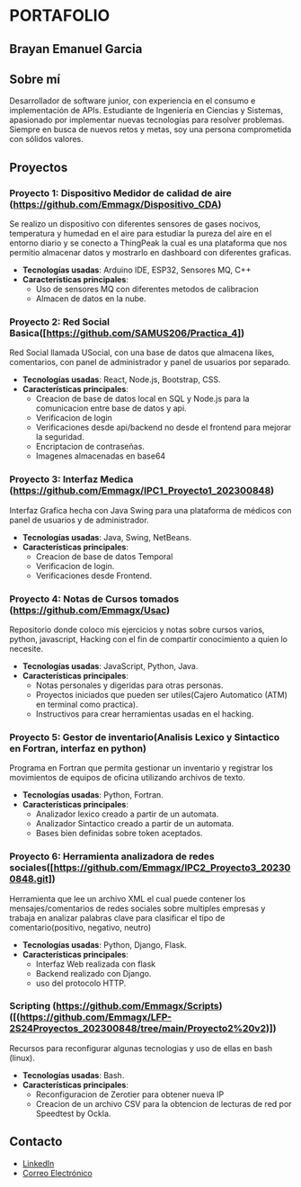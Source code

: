 # PORTAFOLIO
## Brayan Emanuel Garcia
## Sobre mí

Desarrollador de software junior, con experiencia en el consumo e implementación de APIs. Estudiante de Ingeniería en Ciencias y Sistemas, apasionado por implementar nuevas tecnologías para resolver problemas. Siempre en busca de nuevos retos y metas, soy una persona comprometida con sólidos valores.

## Proyectos

### Proyecto 1: Dispositivo Medidor de calidad de aire (https://github.com/Emmagx/Dispositivo_CDA)

Se realizo un dispositivo con diferentes sensores de gases nocivos, temperatura y humedad en el aire para estudiar la pureza del aire en el entorno diario y se conecto a ThingPeak la cual es una plataforma que nos permitio almacenar datos y mostrarlo en dashboard con diferentes graficas.

- **Tecnologías usadas**: Arduino IDE, ESP32, Sensores MQ, C++
- **Características principales**:
  - Uso de sensores MQ con diferentes metodos de calibracion
  - Almacen de datos en la nube.

### Proyecto 2: Red Social Basica([https://github.com/SAMUS206/Practica_4])

Red Social llamada USocial, con una base de datos que almacena likes, comentarios, con panel de administrador y panel de usuarios por separado.

- **Tecnologías usadas**: React, Node.js, Bootstrap, CSS.
- **Características principales**:
  - Creacion de base de datos local en SQL y Node.js para la comunicacion entre base de datos y api.
  - Verificacion de login
  - Verificaciones desde api/backend no desde el frontend para mejorar la seguridad.
  - Encriptacion de contraseñas.
  - Imagenes almacenadas en base64
 
### Proyecto 3: Interfaz Medica (https://github.com/Emmagx/IPC1_Proyecto1_202300848)

Interfaz Grafica hecha con Java Swing para una plataforma de médicos con panel de usuarios y de administrador.

- **Tecnologías usadas**: Java, Swing, NetBeans.
- **Características principales**:
  - Creacion de base de datos Temporal
  - Verificacion de login.
  - Verificaciones desde Frontend.

 
### Proyecto 4: Notas de Cursos tomados (https://github.com/Emmagx/Usac)

Repositorio donde coloco mis ejercicios y notas sobre cursos varios, python, javascript, Hacking con el fin de compartir conocimiento a quien lo necesite.

- **Tecnologías usadas**: JavaScript, Python, Java.
- **Características principales**:
  - Notas personales y digeridas para otras personas.
  - Proyectos iniciados que pueden ser utiles(Cajero Automatico (ATM) en terminal como practica).
  - Instructivos para crear herramientas usadas en el hacking.

### Proyecto 5: Gestor de inventario(Analisis Lexico y Sintactico en Fortran, interfaz en python)
Programa en Fortran que permita gestionar un inventario y registrar los movimientos de equipos de oficina utilizando archivos de texto.

- **Tecnologías usadas**: Python, Fortran.
- **Características principales**:
  - Analizador lexico creado a partir de un automata.
  - Analizador Sintactico creado a partir de un automata.
  - Bases bien definidas sobre token aceptados.

### Proyecto 6: Herramienta analizadora de redes sociales([https://github.com/Emmagx/IPC2_Proyecto3_202300848.git])
Herramienta que lee un archivo XML el cual puede contener los mensajes/comentarios de redes sociales sobre multiples empresas y trabaja en analizar palabras clave para clasificar el tipo de comentario(positivo, negativo, neutro)

- **Tecnologías usadas**: Python, Django, Flask.
- **Características principales**:
  - Interfaz Web realizada con flask
  - Backend realizado con Django.
  - uso del protocolo HTTP.


### Scripting (https://github.com/Emmagx/Scripts)([(https://github.com/Emmagx/LFP-2S24Proyectos_202300848/tree/main/Proyecto2%20v2)])
Recursos para reconfigurar algunas tecnologias y uso de ellas en bash (linux).

- **Tecnologías usadas**: Bash.
- **Características principales**:
  - Reconfiguracion de Zerotier para obtener nueva IP
  - Creacion de un archivo CSV para la obtencion de lecturas de red por Speedtest by Ockla.

## Contacto

- [LinkedIn](https://www.linkedin.com/in/emanuel-garcia-b4ab56261/)
- [Correo Electrónico](emmagx.dev@gmail.com)
